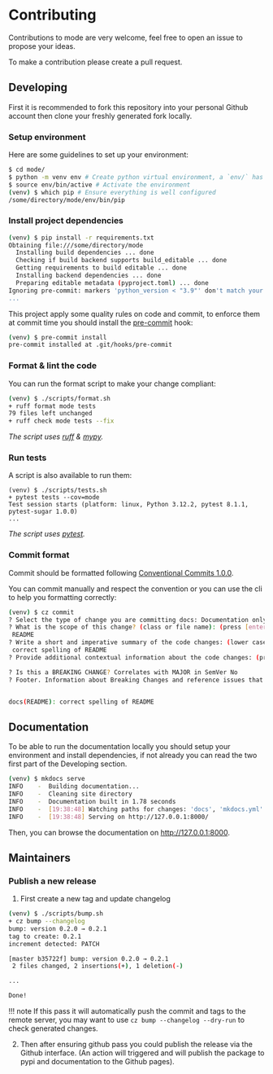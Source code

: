 # Contributing

Contributions to mode are very welcome, feel free to open an issue to propose your ideas.

To make a contribution please create a pull request.

## Developing

First it is recommended to fork this repository into your personal Github account then clone your freshly generated fork locally.

### Setup environment

Here are some guidelines to set up your environment:

```sh
$ cd mode/
$ python -m venv env # Create python virtual environment, a `env/` has been created
$ source env/bin/active # Activate the environment
(venv) $ which pip # Ensure everything is well configured
/some/directory/mode/env/bin/pip
```

### Install project dependencies

```sh
(venv) $ pip install -r requirements.txt
Obtaining file:///some/directory/mode
  Installing build dependencies ... done
  Checking if build backend supports build_editable ... done
  Getting requirements to build editable ... done
  Installing backend dependencies ... done
  Preparing editable metadata (pyproject.toml) ... done
Ignoring pre-commit: markers 'python_version < "3.9"' don't match your environment
...
```

This project apply some quality rules on code and commit, to enforce them at commit time you should install the [pre-commit](https://pre-commit.com/) hook:

```sh
(venv) $ pre-commit install
pre-commit installed at .git/hooks/pre-commit
```

### Format & lint the code

You can run the format script to make your change compliant:

```sh
(venv) $ ./scripts/format.sh
+ ruff format mode tests
79 files left unchanged
+ ruff check mode tests --fix
```

_The script uses [ruff](https://github.com/astral-sh/ruff) & [mypy](https://mypy-lang.org/)._

### Run tests

A script is also available to run them:

```
(venv) $ ./scripts/tests.sh
+ pytest tests --cov=mode
Test session starts (platform: linux, Python 3.12.2, pytest 8.1.1, pytest-sugar 1.0.0)
...
```

_The script uses [pytest](https://docs.pytest.org/en/8.0.x/contents.html)._

### Commit format

Commit should be formatted following [Conventional Commits 1.0.0](https://www.conventionalcommits.org/en/v1.0.0/).

You can commit manually and respect the convention or you can use the cli to help you formatting correctly:

```sh
(venv) $ cz commit
? Select the type of change you are committing docs: Documentation only changes
? What is the scope of this change? (class or file name): (press [enter] to skip)
 README
? Write a short and imperative summary of the code changes: (lower case and no period)
 correct spelling of README
? Provide additional contextual information about the code changes: (press [enter] to skip)

? Is this a BREAKING CHANGE? Correlates with MAJOR in SemVer No
? Footer. Information about Breaking Changes and reference issues that this commit closes: (press [enter] to skip)


docs(README): correct spelling of README
```

## Documentation

To be able to run the documentation locally you should setup your environment and install dependencies, if not already you can read the two first part of the Developing section.

```sh
(venv) $ mkdocs serve
INFO    -  Building documentation...
INFO    -  Cleaning site directory
INFO    -  Documentation built in 1.78 seconds
INFO    -  [19:38:48] Watching paths for changes: 'docs', 'mkdocs.yml'
INFO    -  [19:38:48] Serving on http://127.0.0.1:8000/
```

Then, you can browse the documentation on http://127.0.0.1:8000.

## Maintainers

### Publish a new release

1. First create a new tag and update changelog

```sh
(venv) $ ./scripts/bump.sh
+ cz bump --changelog
bump: version 0.2.0 → 0.2.1
tag to create: 0.2.1
increment detected: PATCH

[master b35722f] bump: version 0.2.0 → 0.2.1
 2 files changed, 2 insertions(+), 1 deletion(-)

...

Done!
```

!!! note
    If this pass it will automatically push the commit and tags to the remote server, you may want to use `cz bump --changelog --dry-run` to check generated changes.

2. Then after ensuring github pass you could publish the release via the Github interface. (An action will triggered and will publish the package to pypi and documentation to the Github pages).
